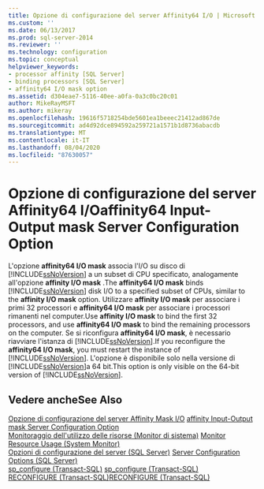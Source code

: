 ```yaml
---
title: Opzione di configurazione del server Affinity64 I/O | Microsoft Docs
ms.custom: ''
ms.date: 06/13/2017
ms.prod: sql-server-2014
ms.reviewer: ''
ms.technology: configuration
ms.topic: conceptual
helpviewer_keywords:
- processor affinity [SQL Server]
- binding processors [SQL Server]
- affinity64 I/O mask option
ms.assetid: d304eae7-5116-40ee-a0fa-0a3c0bc20c01
author: MikeRayMSFT
ms.author: mikeray
ms.openlocfilehash: 19616f5718254bde5601ea1beeec21412ad867de
ms.sourcegitcommit: ad4d92dce894592a259721a1571b1d8736abacdb
ms.translationtype: MT
ms.contentlocale: it-IT
ms.lasthandoff: 08/04/2020
ms.locfileid: "87630057"
---
```

# <a name="affinity64-input-output-mask-server-configuration-option"></a><span data-ttu-id="f17f8-102">Opzione di configurazione del server Affinity64 I/O</span><span class="sxs-lookup"><span data-stu-id="f17f8-102">affinity64 Input-Output mask Server Configuration Option</span></span>
  <span data-ttu-id="f17f8-103">L'opzione **affinity64 I/O mask** associa l'I/O su disco di [!INCLUDE[ssNoVersion](../../includes/ssnoversion-md.md)] a un subset di CPU specificato, analogamente all'opzione **affinity I/O mask** .</span><span class="sxs-lookup"><span data-stu-id="f17f8-103">The **affinity64 I/O mask** binds [!INCLUDE[ssNoVersion](../../includes/ssnoversion-md.md)] disk I/O to a specified subset of CPUs, similar to the **affinity I/O mask** option.</span></span> <span data-ttu-id="f17f8-104">Utilizzare **affinity I/O mask** per associare i primi 32 processori e **affinity64 I/O mask** per associare i processori rimanenti nel computer.</span><span class="sxs-lookup"><span data-stu-id="f17f8-104">Use **affinity I/O mask** to bind the first 32 processors, and use **affinity64 I/O mask** to bind the remaining processors on the computer.</span></span> <span data-ttu-id="f17f8-105">Se si riconfigura **affinity64 I/O mask**, è necessario riavviare l'istanza di [!INCLUDE[ssNoVersion](../../includes/ssnoversion-md.md)].</span><span class="sxs-lookup"><span data-stu-id="f17f8-105">If you reconfigure the **affinity64 I/O mask**, you must restart the instance of [!INCLUDE[ssNoVersion](../../includes/ssnoversion-md.md)].</span></span> <span data-ttu-id="f17f8-106">L'opzione è disponibile solo nella versione di [!INCLUDE[ssNoVersion](../../includes/ssnoversion-md.md)]a 64 bit.</span><span class="sxs-lookup"><span data-stu-id="f17f8-106">This option is only visible on the 64-bit version of [!INCLUDE[ssNoVersion](../../includes/ssnoversion-md.md)].</span></span>  
  
## <a name="see-also"></a><span data-ttu-id="f17f8-107">Vedere anche</span><span class="sxs-lookup"><span data-stu-id="f17f8-107">See Also</span></span>  
 <span data-ttu-id="f17f8-108">[Opzione di configurazione del server Affinity Mask I/O](affinity-input-output-mask-server-configuration-option.md) </span><span class="sxs-lookup"><span data-stu-id="f17f8-108">[affinity Input-Output mask Server Configuration Option](affinity-input-output-mask-server-configuration-option.md) </span></span>  
 <span data-ttu-id="f17f8-109">[Monitoraggio dell'utilizzo delle risorse &#40;Monitor di sistema&#41;](../../relational-databases/performance-monitor/monitor-resource-usage-system-monitor.md) </span><span class="sxs-lookup"><span data-stu-id="f17f8-109">[Monitor Resource Usage &#40;System Monitor&#41;](../../relational-databases/performance-monitor/monitor-resource-usage-system-monitor.md) </span></span>  
 <span data-ttu-id="f17f8-110">[Opzioni di configurazione del server &#40;SQL Server&#41;](server-configuration-options-sql-server.md) </span><span class="sxs-lookup"><span data-stu-id="f17f8-110">[Server Configuration Options &#40;SQL Server&#41;](server-configuration-options-sql-server.md) </span></span>  
 <span data-ttu-id="f17f8-111">[sp_configure &#40;Transact-SQL&#41;](/sql/relational-databases/system-stored-procedures/sp-configure-transact-sql) </span><span class="sxs-lookup"><span data-stu-id="f17f8-111">[sp_configure &#40;Transact-SQL&#41;](/sql/relational-databases/system-stored-procedures/sp-configure-transact-sql) </span></span>  
 [<span data-ttu-id="f17f8-112">RECONFIGURE &#40;Transact-SQL&#41;</span><span class="sxs-lookup"><span data-stu-id="f17f8-112">RECONFIGURE &#40;Transact-SQL&#41;</span></span>](/sql/t-sql/language-elements/reconfigure-transact-sql)  
  
  
